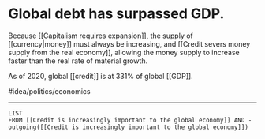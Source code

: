 # Global debt has surpassed GDP.
Because [[Capitalism requires expansion]], the supply of [[currency|money]] must always be increasing, and [[Credit severs money supply from the real economy]], allowing the money supply to increase faster than the real rate of material growth.

As of 2020, global [[credit]] is at 331% of global [[GDP]]. 

#idea/politics/economics 

---
```dataview
LIST
FROM [[Credit is increasingly important to the global economy]] AND -outgoing([[Credit is increasingly important to the global economy]])
```